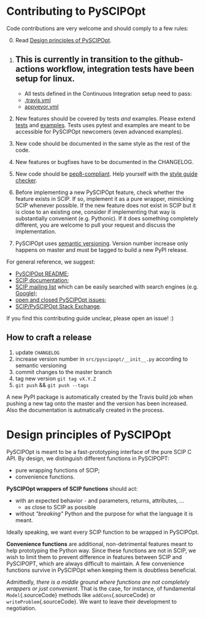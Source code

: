 Contributing to PySCIPOpt
=========================

Code contributions are very welcome and should comply to a few rules:

0.  Read [Design principles of PySCIPOpt](#design-principles-of-pyscipopt).
1.  ## This is currently in transition to the github-actions workflow, integration tests have been setup for linux.
    - All tests defined in the Continuous Integration setup need to pass:
    -   [.travis.yml](../../.travis.yml)
    -   [appveyor.yml](../../appveyor.yml)

2.  New features should be covered by tests *and* examples. Please
    extend [tests](tests) and [examples](examples). Tests uses pytest
    and examples are meant to be accessible for PySCIPOpt newcomers
    (even advanced examples).
3.  New code should be documented in the same style as the rest of
    the code.
4.  New features or bugfixes have to be documented in the CHANGELOG.
5.  New code should be
    [pep8-compliant](https://www.python.org/dev/peps/pep-0008/). Help
    yourself with the [style guide
    checker](https://pypi.org/project/pep8/).
6.  Before implementing a new PySCIPOpt feature, check whether the
    feature exists in SCIP. If so, implement it as a pure wrapper,
    mimicking SCIP whenever possible. If the new feature does not exist
    in SCIP but it is close to an existing one, consider if implementing
    that way is substantially convenient (e.g. Pythonic). If it does
    something completely different, you are welcome to pull your request
    and discuss the implementation.
7.  PySCIPOpt uses [semantic versioning](https://semver.org/). Version
    number increase only happens on master and must be tagged to build a
    new PyPI release.

For general reference, we suggest:

-   [PySCIPOpt README](README.md);
-   [SCIP documentation](http://scip.zib.de/doc/html/);
-   [SCIP mailing list](https://listserv.zib.de/mailman/listinfo/scip/)
    which can be easily searched with search engines (e.g.
    [Google](http://www.google.com/#q=site:listserv.zib.de%2Fpipermail%2Fscip));
-   [open and closed PySCIPOpt
    issues](https://github.com/SCIP-Interfaces/PySCIPOpt/issues?utf8=%E2%9C%93&q=is%3Aissue);
-   [SCIP/PySCIPOpt Stack
    Exchange](https://stackoverflow.com/questions/tagged/scip).

If you find this contributing guide unclear, please open an issue! :)

How to craft a release
----------------------

1. update `CHANGELOG`
2. increase version number in `src/pyscipopt/__init__.py` according to semantic versioning
3. commit changes to the master branch
3. tag new version `git tag vX.Y.Z`
4. `git push` && `git push --tags`

A new PyPI package is automatically created by the Travis build job when pushing a new tag onto the master and the version has been increased. Also the documentation is autmatically created in the process.

Design principles of PySCIPOpt
==============================

PySCIPOpt is meant to be a fast-prototyping interface of the pure SCIP C
API. By design, we distinguish different functions in PySCIPOPT:

-   pure wrapping functions of SCIP;
-   convenience functions.

**PySCIPOpt wrappers of SCIP functions** should act:

-   with an expected behavior - and parameters, returns, attributes, ...
    - as close to SCIP as possible
-   without *"breaking"* Python and the purpose for what the language it
    is meant.

Ideally speaking, we want every SCIP function to be wrapped in
PySCIPOpt.

**Convenience functions** are additional, non-detrimental features meant
to help prototyping the Python way. Since these functions are not in
SCIP, we wish to limit them to prevent difference in features between
SCIP and PySCIPOPT, which are always difficult to maintain. A few
convenience functions survive in PySCIPOpt when keeping them is
doubtless beneficial.

Admittedly, *there is a middle ground where functions are not completely
wrappers or just convenient*. That is the case, for instance, of
fundamental `Model`{.sourceCode} methods like `addCons`{.sourceCode} or
`writeProblem`{.sourceCode}. We want to leave their development to
negotiation.

